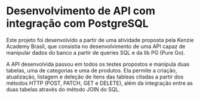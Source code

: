 # Desenvolvimento de API com integração com PostgreSQL

Este projeto foi desenvolvido a partir de uma atividade proposta pela Kenzie Academy Brasil, que consistia no desenvolvimento de uma API capaz de manipular dados do banco a partir de queries SQL e da lib PG (Pure Go). 

A API desenvolvida passou em todos os testes propostos e manipula duas tabelas, uma de categorias e uma de produtos. Ela permite a criação, atualização, listagem e deleção de itens das tableas citadas a partir dos métodos HTTP (POST, PATCH, GET e DELETE), além da integração entre as duas tabelas através do método JOIN do SQL.
